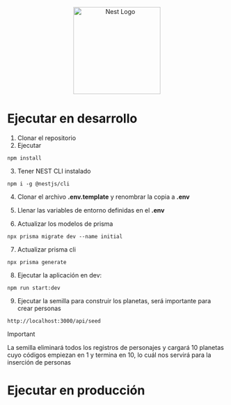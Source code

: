 <p align="center">
  <a href="http://nestjs.com/" target="blank"><img src="https://nestjs.com/img/logo-small.svg" width="200" alt="Nest Logo" /></a>
</p>

# Ejecutar en desarrollo

1. Clonar el repositorio
2. Ejecutar
```
npm install
```
3. Tener NEST CLI instalado
```
npm i -g @nestjs/cli
```
4. Clonar el archivo __.env.template__ y renombrar la copia a __.env__

5. Llenar las variables de entorno definidas en el __.env__

6. Actualizar los modelos de prisma
```
npx prisma migrate dev --name initial
```

7. Actualizar prisma cli
```
npx prisma generate
```

8. Ejecutar la aplicación en dev:
```
npm run start:dev
```

9. Ejecutar la semilla para construir los planetas, será importante para crear personas
```
http://localhost:3000/api/seed
```

> [!IMPORTANT]
> La semilla eliminará todos los registros de personajes y cargará 10 planetas cuyo códigos empiezan en 1 y termina en 10, lo cuál nos servirá para la inserción de personas

# Ejecutar en producción
